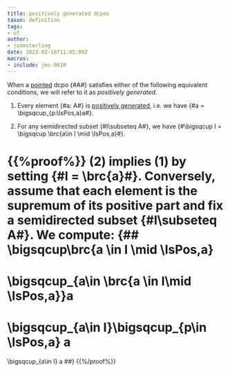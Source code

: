 ```yaml
---
title: positively generated dcpos
taxon: definition
tags: 
- uf
author:
- jonmsterling
date: 2023-02-16T11:05:09Z
macros:
- include: jms-001M
---
```


When a [pointed](jms-001S) dcpo {#A#} satisfies either of the following equivalent conditions, we will refer to it as *positively generated*.

1. Every element {#a: A#} is [positively generated](jms-002F), i.e. we have {#a = \bigsqcup_{p:\IsPos\,a}a#}.

2. For any semidirected subset {#I\subseteq A#}, we have {#\bigsqcup I = \bigsqcup \brc{a\in I \mid \IsPos\,a}#}.

{{%proof%}}
(2) implies (1) by setting {#I = \brc{a}#}. Conversely, assume that each element is the supremum of its positive part and fix a semidirected subset {#I\subseteq A#}. We compute:
{##
\bigsqcup\brc{a \in I \mid \IsPos\,a}
= 
\bigsqcup_{a\in \brc{a \in I\mid \IsPos\,a}}a
=
\bigsqcup_{a\in I}\bigsqcup_{p\in \IsPos\,a} a
= 
\bigsqcup_{a\in I} a
##}
{{%/proof%}}
